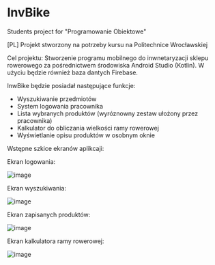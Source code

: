 # InvBike
Students project for "Programowanie Obiektowe" 

[PL]
Projekt stworzony na potrzeby kursu na Politechnice Wrocławskiej

Cel projektu: 
Stworzenie programu mobilnego do inwnetaryzacji sklepu rowerowego za pośrednictwem środowiska Android Studio (Kotlin).
W użyciu będzie również baza dantych Firebase.

InwBike będzie posiadał następujące funkcje:
- Wyszukiwanie przedmiotów 
- System logowania pracownika
- Lista wybranych produktów (wyróznowny zestaw ułożony przez pracownika)
- Kalkulator do obliczania wielkości ramy rowerowej
- Wyświetlanie opisu produktów w osobnym oknie


Wstępne szkice ekranów aplikcaji:

  Ekran logowania:
  
![image](https://user-images.githubusercontent.com/72787337/226333565-8a09ddb8-90cf-4f21-b17e-f53268fa9eed.png)

  Ekran wyszukiwania:
  
![image](https://user-images.githubusercontent.com/72787337/226335700-5dd6e2d6-f899-445a-b339-ef458f84c47b.png)

  Ekran zapisanych produktów:
  
![image](https://user-images.githubusercontent.com/72787337/226335790-b14022b3-6ba3-4235-bf01-d6655b070e86.png)

  Ekran kalkulatora ramy rowerowej:
  
![image](https://user-images.githubusercontent.com/72787337/226335874-4a0842f6-cea5-445f-ab95-2d76ae266580.png)

